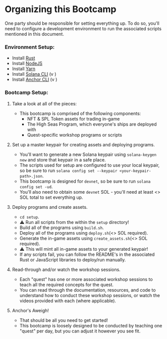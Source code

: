 # Organizing this Bootcamp

One party should be responsible for setting everything up. To do so, you'll need to configure a development environment to run the associated scripts mentioned in this document.

### Environment Setup:
* Install [Rust](https://www.rust-lang.org/tools/install)
* Install [NodeJS](https://www.linode.com/docs/guides/how-to-install-use-node-version-manager-nvm/)
* Install [Yarn](https://classic.yarnpkg.com/lang/en/docs/install/#mac-stable)
* Install [Solana CLI](https://solanacookbook.com/getting-started/installation.html) (v <version>)
* Install [Anchor CLI](https://dev.to/dabit3/comment/1j2ma) (v <version>)

### Bootcamp Setup:

1. Take a look at all of the pieces:
    * This bootcamp is comprised of the following components:
        * NFT & SPL Token assets for trading in-game
        * The High Seas Program, which everyone's ships are deployed with
        * Quest-specific workshop programs or scripts

2. Set up a master keypair for creating assets and deploying programs.
    * You'll want to generate a new Solana keypair using `solana-keygen new` and store that keypair in a safe place.
    * The scripts used for setup are configured to use your local keypair, so be sure to run `solana config set --keypair <your-keypair-path>.json`.
    * This bootcamp is designed for `devnet`, so be sure to run `solana config set -ud`.
    * You'll also need to obtain some `devnet` SOL - you'll need at least <> SOL total to set everything up.

3. Deploy programs and create assets.
    * `cd setup`.
    * ⚠️ Run all scripts from the within the `setup` directory!
    * Build all of the programs using `build.sh`.
    * Deploy all of the programs using `deploy.sh`(<> SOL required).
    * Generate the in-game assets using `create_assets.sh`(<> SOL required).
    * ⚠️ This will mint all in-game assets to your generated keypair!
    * If any scripts fail, you can follow the README's in the associated Rust or JavaScript libraries to deploy/run manually.

4. Read-through and/or watch the workshop sessions.
    * Each "quest" has one or more associated workshop sessions to teach all the required concepts for the quest.
    * You can read through the documentation, resources, and code to understand how to conduct these workshop sessions, or watch the videos provided with each (where applicable).

5. Anchor's Aweigh!
    * That should be all you need to get started!
    * This bootcamp is loosely designed to be conducted by teaching one "quest" per day, but you can adjust it however you see fit.